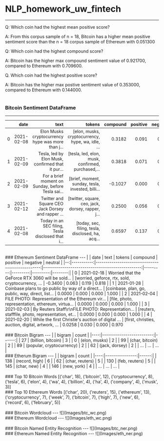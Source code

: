 # NLP_homework_uw_fintech
---
Q: Which coin had the highest mean positive score?

A: From this corpus sample of n = 18, Bitcoin has a higher mean positive sentiment score than the n = 18 corpus sample of Ethereum with 0.051300

Q: Which coin had the highest compound score?

A: Bitcoin has the higher max compound sentiment value of 0.921700, compared to Ethereum with 0.709600. 

Q. Which coin had the highest positive score?

A: Bitcoin has the higher max postive sentiment value of 0.353000, compared to Ethereum with 0.144000.
<br/><br/>
### Bitcoin Sentiment DataFrame
---
|   |       date |                                              text |                                            tokens | compound | positive | negative | neutral |
|--:|-----------:|--------------------------------------------------:|--------------------------------------------------:|---------:|---------:|---------:|--------:|
| 0 | 2021-02-08 | Elon Musks cryptocurrency hype was more than j... | [elon, musks, cryptocurrency, hype, wa, idle, ... |   0.3182 |    0.091 |    0.000 |   0.909 |
| 1 | 2021-02-09 | Tesla, led by Elon Musk, confirmed that it pur... | [tesla, led, elon, musk, confirmed, purchased,... |   0.3818 |    0.071 |    0.000 |   0.929 |
| 2 | 2021-02-09 | For a brief moment on Sunday, before Tesla sai... | [brief, moment, sunday, tesla, invested, billi... |  -0.1027 |    0.000 |    0.038 |   0.962 |
| 3 | 2021-02-12 | Twitter and Square CEO Jack Dorsey and rapper ... | [twitter, square, ceo, jack, dorsey, rapper, j... |   0.2500 |    0.056 |    0.000 |   0.944 |
| 4 | 2021-02-08 | Today in an SEC filing, Tesla disclosed that i... | [today, sec, filing, tesla, disclosed, ha, acq... |   0.6597 |    0.137 |    0.000 |   0.863 |
<br/>
### Ethereum Sentiment DataFrame
---
|   |       date |                                              text |                                            tokens | compound | positive | negative | neutral |
|--:|-----------:|--------------------------------------------------:|--------------------------------------------------:|---------:|---------:|---------:|--------:|
| 0 | 2021-02-18 | Worried that the GeForce RTX 3060 will be sold... | [worried, geforce, rtx, sold, cryptocurrency, ... |  -0.3400 |    0.063 |    0.119 |   0.818 |
| 1 | 2021-01-28 | Coinbase plans to go public by way of a direct... | [coinbase, plan, go, public, way, direct, list... |   0.0000 |    0.000 |    0.000 |   1.000 |
| 2 | 2021-02-04 | FILE PHOTO: Representation of the Ethereum vir... | [file, photo, representation, ethereum, virtua... |   0.0000 |    0.000 |    0.000 |   1.000 |
| 3 | 2021-02-03 | By Reuters Staff\r\nFILE PHOTO: Representation... | [reuters, stafffile, photo, representation, et... |   0.0000 |    0.000 |    0.000 |   1.000 |
| 4 | 2021-02-20 | While the first Christie's auction of digital ... | [first, christies, auction, digital, artwork, ... |   0.0258 |    0.030 |    0.000 |   0.970 
<br/><br/>
### Bitcoin Bigram
---
|     |                    bigram | count |
|----:|--------------------------:|------:|
|  27 |        (billion, bitcoin) |     3 |
|   0 |             (elon, musks) |     2 |
|  99 |           (char, bitcoin) |     2 |
|  89 | (popular, cryptocurrency) |     2 |
|  62 |            (jack, dorsey) |     2 |
| ... |                       ... |   ... |
<br/>
### Etherum Bigram
---
|     |          bigram | count |
|----:|----------------:|------:|
| 138 |  (record, high) |     6 |
|  62 | (char, reuters) |     5 |
| 130 |  (feb, reuters) |     5 |
| 145 |     (char, new) |     4 |
| 146 |     (new, york) |     4 |
| ... |             ... |   ... |
<br/><br/>
### Top 10 Bitcoin Words
[('char', 18),
 ('bitcoin', 12),
 ('cryptocurrency', 8),
 ('tesla', 6),
 ('elon', 4),
 ('wa', 4),
 ('billion', 4),
 ('ha', 4),
 ('company', 4),
 ('musk', 3)]
<br/>
### Top 10 Ethereum Words
[('char', 20),
 ('reuters', 15),
 ('ethereum', 13),
 ('cryptocurrency', 7),
 ('week', 7),
 ('bitcoin', 7),
 ('high', 7),
 ('new', 6),
 ('record', 6),
 ('february', 5)]
<br/><br/>
### Bitcoin Wordcloud
---
![](Images/btc_wc.png)
<br/>
### Ethereum Wordcloud
---
![](Images/eth_wc.png)
<br/><br/>
### Bitcoin Named Entity Recognition
---
![](Images/btc_ner.png)
<br/>
### Ethereum Named Entity Recognition
---
![](Images/eth_ner.png)
